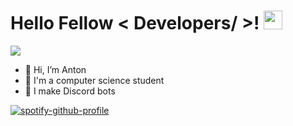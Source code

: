 <h1> Hello Fellow < Developers/ >! <img src = "https://raw.githubusercontent.com/MartinHeinz/MartinHeinz/master/wave.gif" width = 30px> </h1>
<p align='center'>
</p>

<p>
  <a href="https://github.com/DenverCoder1/readme-typing-svg"><img src="https://readme-typing-svg.herokuapp.com?&font=IBM+Plex+Sans&color=abcdef&size=20&lines=Welcome+to+my+GitHub+Profile!;I'm+a+Computer+Science+engineer" /></a>
</p>

- 👋 Hi, I’m Anton
- 💼 I'm a computer science student
- 💬 I make Discord bots
 
[![spotify-github-profile](https://spotify-github-profile.vercel.app/api/view?uid=s5d8yzrd1fl0b9ecj9z13cskm&cover_image=true&theme=default&show_offline=false&background_color=121212&interchange=false&bar_color=53b14f&bar_color_cover=true)](https://spotify-github-profile.vercel.app/api/view?uid=s5d8yzrd1fl0b9ecj9z13cskm&redirect=true)
